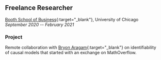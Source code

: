 ## Freelance Researcher
[Booth School of Business](https://www.chicagobooth.edu/){:target="_blank"}, University of Chicago    
*September 2020 -- February 2021*

### Project
Remote collaboration with [Bryon Aragam](https://www.chicagobooth.edu/faculty/directory/a/bryon-aragam){:target="_blank"}
on identifiability of causal models that started with an exchange on MathOverflow.
 